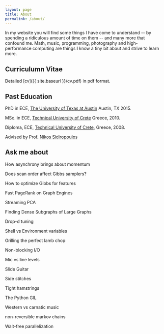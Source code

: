 ```yaml
---
layout: page
title: About
permalink: /about/
---
```

In my website you will find some things I have come to understand 
-- by spending a ridiculous amount of time on them -- and many more that confound me. Math, music, programming, photography and high-performance computing are things I know a tiny bit about and strive to learn more.


## Curriculumn Vitae
Detailed [cv]({{ site.baseurl }}/cv.pdf) in pdf format.

## Past Education


PhD in ECE, [The University of Texas at Austin](http://www.ece.utexas.edu/) Austin, TX 2015.

MSc. in ECE, [Technical University of Crete](http://en.tuc.gr/) Greece, 2010.

Diploma, ECE, [Technical University of Crete](http://en.tuc.gr/), Greece, 2008.

Advised by Prof. [Nikos Sidiropoulos](http://www.telecom.tuc.gr/%7Enikos/)

## Ask me about

How asynchrony brings about momentum

Does scan order affect Gibbs samplers?

How to optimize Gibbs for features

Fast PageRank on Graph Engines

Streaming PCA

Finding Dense Subgraphs of Large Graphs


Drop-d tuning

Shell vs Environment variables

Grilling the perfect lamb chop

Non-blocking I/O

Mic vs line levels

Slide Guitar

Side stitches

Tight hamstrings

The Python GIL

Western vs carnatic music

non-reversible markov chains

Wait-free parallelization


